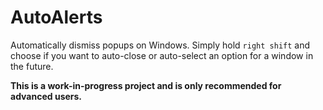 # AutoAlerts
Automatically dismiss popups on Windows. Simply hold `right shift` and choose if you want to auto-close or auto-select an option for a window in the future.

**This is a work-in-progress project and is only recommended for advanced users.**
